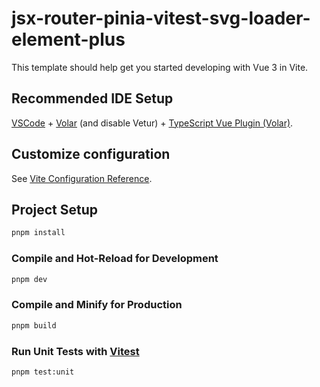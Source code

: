 # jsx-router-pinia-vitest-svg-loader-element-plus

This template should help get you started developing with Vue 3 in Vite.

## Recommended IDE Setup

[VSCode](https://code.visualstudio.com/) + [Volar](https://marketplace.visualstudio.com/items?itemName=johnsoncodehk.volar) (and disable Vetur) + [TypeScript Vue Plugin (Volar)](https://marketplace.visualstudio.com/items?itemName=johnsoncodehk.vscode-typescript-vue-plugin).

## Customize configuration

See [Vite Configuration Reference](https://vitejs.dev/config/).

## Project Setup

```sh
pnpm install
```

### Compile and Hot-Reload for Development

```sh
pnpm dev
```

### Compile and Minify for Production

```sh
pnpm build
```

### Run Unit Tests with [Vitest](https://vitest.dev/)

```sh
pnpm test:unit
```
